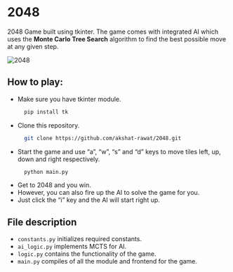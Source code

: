 # 2048

2048 Game built using tkinter. The game comes with integrated AI which uses the **Monte Carlo Tree Search** algorithm to find the best possible move at any given step.

![2048](https://user-images.githubusercontent.com/78139798/120931638-20e1b880-c710-11eb-9650-6c2d065b9b35.gif)


## How to play:
- Make sure you have tkinter module.
  ```sh
    pip install tk
  ```
- Clone this repository.
  ```sh
    git clone https://github.com/akshat-rawat/2048.git
  ```
- Start the game and use “a”, “w”, “s” and “d” keys to move tiles left, up, down and right respectively.
  ```sh
    python main.py
  ```
- Get to 2048 and you win.
- However, you can also fire up the AI to solve the game for you.
- Just click the “i” key and the AI will start right up.

## File description
  * `constants.py` initializes required constants.
  * `ai_logic.py` implements MCTS for AI.
  * `logic.py` contains the functionality of the game.
  * `main.py` compiles of all the module and frontend for the game.
